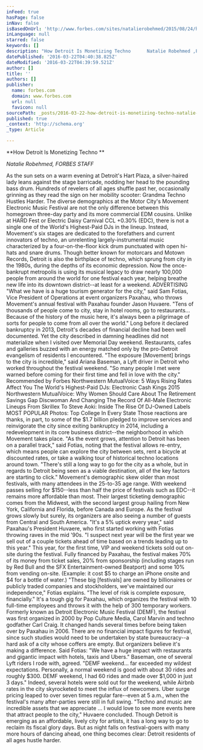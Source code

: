 ```yaml
---
inFeed: true
hasPage: false
inNav: false
isBasedOnUrl: 'http://www.forbes.com/sites/natalierobehmed/2015/08/24/how-detroit-is-monetizing-techno/#163d230a21a1'
inLanguage: null
starred: false
keywords: []
description: "How Detroit Is Monetizing Techno      Natalie Robehmed ,FORBES STAFF  I cover media and entertainment. FOLLOW ON FORBES\_(701)     Techno producer Richie Hawtin at Movement festival (photo credit: Bryan Mitchell)  As the sun sets on a warm evening at Detroit’s Hart Plaza, a silver-haired lady leans against the stage barricade, nodding her head to the pounding bass drum. Hundreds of revelers of all ages shuffle past her, occasionally grinning as they read the sign on her mobility scooter: Grandma Techno Hustles Harder.  The diverse demographics at the Motor City’s Movement Electronic Music Festival are not the only difference between this homegrown three-day party and its more commercial EDM cousins. Unlike at HARD Fest or Electric Daisy Carnival CCL +0.30% (EDC), there is not a single one of the World’s Highest-Paid DJs in the lineup. Instead, Movement‘s six stages are dedicated to the forefathers and current innovators\_of techno, an unrelenting largely-instrumental music characterized by a four-on-the-floor kick drum punctuated with open hi-hats and snare drums.  Though better known for motorcars\_and Motown Records, Detroit is also the birthplace of techno, which sprung from city in the 1980s, during the depths of its economic depression. Now the once-bankrupt metropolis is using its\_musical legacy\_to draw nearly\_100,000 people from around the world for one festival each year, helping breathe new life into its downtown district–at least for a weekend.  ADVERTISING  “What we have is a huge tourism generator for the city,” said Sam Fotias, Vice President of\_Operations at\_event organizers Paxahau, who throws\_Movement’s annual festival with Paxahau founder Jason Huvaere. “Tens of thousands of people come to city, stay in hotel rooms, go to restaurants… Because of the history of the music here, it’s always been a pilgrimage of sorts for people to come from all over\_the world.”  Long before it declared bankruptcy in 2013, Detroit’s decades of financial decline had been well documented. Yet the city described in\_damning headlines did not\_materialize when I visited over Memorial Day weekend. Restaurants, cafes and galleries buzzed with an energy matched only by the pro-Detroit evangelism of residents I encountered.  “The exposure [Movement] brings to the city is incredible,” said Ariana Baseman, a Lyft driver in Detroit who worked throughout the festival weekend. “So many people I met were warned before coming for their first time and fell in love\_with the city.”  Recommended by Forbes Northwestern MutualVoice: 5 Ways Rising Rates Affect You  The World's Highest-Paid DJs: Electronic Cash Kings 2015 Northwestern MutualVoice: Why Women Should Care About The Retirement Savings Gap  Discwoman And Changing The Record Of All-Male Electronic Lineups From Skrillex To Steve Aoki: Inside The Rise Of DJ-Owned Labels MOST POPULAR Photos: Top College In Every State  Those reactions are thanks, in part, to some of the $1.7 billion pledged to improve services and reinvigorate the city since exiting bankruptcy in 2014, including a redevelopment in its core business district–the neighborhood in which Movement takes place.  “As the event grows, attention to Detroit has been on a parallel track,” said Fotias, noting that the festival allows re-entry, which means people can explore the city between sets, rent a bicycle at discounted rates, or take a walking tour of historical techno locations around town.  “There’s\_still a long way to go for the city as a whole, but in regards to Detroit being seen as a viable destination, all of the key factors are starting to click.”  Movement’s demographic skew older than most festivals, with many attendees in the 25-to-35 age range. With weekend passes selling for $150–less than half the price of festivals such as EDC–it remains more affordable than most. Their largest ticketing demographic comes from the Midwest, with the second largest group hailing from New York, California and Florida, before Canada and Europe. As the festival grows slowly but surely, its organizers are also seeing a number of guests from Central and South America.  “It’s a 5% uptick every year,” said Paxahau’s President Huvaere, who first started working with Fotias throwing raves in the mid ’90s. “I suspect next year will be the first year we sell out of a couple tickets ahead of time based on a trends leading up to this year.”  This year, for the first time, VIP and weekend tickets sold out on-site during\_the festival. Fully financed by Paxahau, the festival makes 70% of its money from ticket sales, 20% from sponsorship (including stages run by Red Bull and the SFX Entertainment-owned Beatport) and some 10% from vending on-site. (Example: it cost $5 to charge an iPhone onsite and $4 for a bottle of water.)  “These big [festivals] are owned by billionaires or publicly traded companies and stockholders, we’ve maintained our independence,” Fotias explains. “The level of risk is complete exposure, financially.”  It’s a tough gig for Paxahau, which organizes the festival with 10 full-time employees and throws it with the help of 300 temporary workers. Formerly known as Detroit Electronic Music Festival (DEMF), the festival was first organized\_in 2000 by Pop Culture Media, Carol Marvin and techno godfather Carl Craig. It changed hands several times before being taken over by Paxahau in 2006.  There are no financial impact figures for festival, since such studies would need to be undertaken by state bureaucracy–a hard ask of a city whose coffers are empty. But organizers believe it’s making a difference. Said Fotias: “We have a huge impact with restaurants and gigantic impact with hotels, taxis and Ubers.”  Baseman, one of several Lyft riders I rode with, agreed. “DEMF weekend… far exceeded my wildest expectations. Personally, a normal weekend is good with about 30 rides and roughly $300. DEMF weekend, I had 60 rides and made over $1,000 in just 3 days.”  Indeed, several hotels were sold out for the weekend, while Airbnb rates in the city skyrocketed to meet the influx of newcomers. Uber surge pricing leaped to over seven times regular fare–even at 5 a.m., when the festival’s many after-parties were still in full swing.  “Techno and music are incredible assets that we appreciate … I would love to see more events here that attract people to the city,” Huvaere concluded.  Though Detroit is emerging as an affordable, lively city for artists, it has a long way to go to reclaim its fiscal glory days. But as night falls on festival-goers with many more hours of dancing ahead, one thing becomes clear: Detroit residents of all ages hustle harder."
datePublished: '2016-03-22T04:40:38.825Z'
dateModified: '2016-03-22T04:39:59.521Z'
author: []
title: ''
authors: []
publisher:
  name: forbes.com
  domain: www.forbes.com
  url: null
  favicon: null
sourcePath: _posts/2016-03-22-how-detroit-is-monetizing-techno-natalie-robehmed-forb.md
published: true
_context: 'http://schema.org'
_type: Article

---
```

**How Detroit Is Monetizing Techno **

_Natalie Robehmed, FORBES STAFF_

As the sun sets on a warm evening at Detroit's Hart Plaza, a silver-haired lady leans against the stage barricade, nodding her head to the pounding bass drum. Hundreds of revelers of all ages shuffle past her, occasionally grinning as they read the sign on her mobility scooter: Grandma Techno Hustles Harder. The diverse demographics at the Motor City's Movement Electronic Music Festival are not the only difference between this homegrown three-day party and its more commercial EDM cousins. Unlike at HARD Fest or Electric Daisy Carnival CCL +0.30% (EDC), there is not a single one of the World's Highest-Paid DJs in the lineup. Instead, Movement's six stages are dedicated to the forefathers and current innovators of techno, an unrelenting largely-instrumental music characterized by a four-on-the-floor kick drum punctuated with open hi-hats and snare drums. Though better known for motorcars and Motown Records, Detroit is also the birthplace of techno, which sprung from city in the 1980s, during the depths of its economic depression. Now the once-bankrupt metropolis is using its musical legacy to draw nearly 100,000 people from around the world for one festival each year, helping breathe new life into its downtown district--at least for a weekend. ADVERTISING "What we have is a huge tourism generator for the city," said Sam Fotias, Vice President of Operations at event organizers Paxahau, who throws Movement's annual festival with Paxahau founder Jason Huvaere. "Tens of thousands of people come to city, stay in hotel rooms, go to restaurants... Because of the history of the music here, it's always been a pilgrimage of sorts for people to come from all over the world." Long before it declared bankruptcy in 2013, Detroit's decades of financial decline had been well documented. Yet the city described in damning headlines did not materialize when I visited over Memorial Day weekend. Restaurants, cafes and galleries buzzed with an energy matched only by the pro-Detroit evangelism of residents I encountered. "The exposure \[Movement\] brings to the city is incredible," said Ariana Baseman, a Lyft driver in Detroit who worked throughout the festival weekend. "So many people I met were warned before coming for their first time and fell in love with the city." Recommended by Forbes Northwestern MutualVoice: 5 Ways Rising Rates Affect You The World's Highest-Paid DJs: Electronic Cash Kings 2015 Northwestern MutualVoice: Why Women Should Care About The Retirement Savings Gap Discwoman And Changing The Record Of All-Male Electronic Lineups From Skrillex To Steve Aoki: Inside The Rise Of DJ-Owned Labels MOST POPULAR Photos: Top College In Every State Those reactions are thanks, in part, to some of the $1.7 billion pledged to improve services and reinvigorate the city since exiting bankruptcy in 2014, including a redevelopment in its core business district--the neighborhood in which Movement takes place. "As the event grows, attention to Detroit has been on a parallel track," said Fotias, noting that the festival allows re-entry, which means people can explore the city between sets, rent a bicycle at discounted rates, or take a walking tour of historical techno locations around town. "There's still a long way to go for the city as a whole, but in regards to Detroit being seen as a viable destination, all of the key factors are starting to click." Movement's demographic skew older than most festivals, with many attendees in the 25-to-35 age range. With weekend passes selling for $150--less than half the price of festivals such as EDC--it remains more affordable than most. Their largest ticketing demographic comes from the Midwest, with the second largest group hailing from New York, California and Florida, before Canada and Europe. As the festival grows slowly but surely, its organizers are also seeing a number of guests from Central and South America. "It's a 5% uptick every year," said Paxahau's President Huvaere, who first started working with Fotias throwing raves in the mid '90s. "I suspect next year will be the first year we sell out of a couple tickets ahead of time based on a trends leading up to this year." This year, for the first time, VIP and weekend tickets sold out on-site during the festival. Fully financed by Paxahau, the festival makes 70% of its money from ticket sales, 20% from sponsorship (including stages run by Red Bull and the SFX Entertainment-owned Beatport) and some 10% from vending on-site. (Example: it cost $5 to charge an iPhone onsite and $4 for a bottle of water.) "These big \[festivals\] are owned by billionaires or publicly traded companies and stockholders, we've maintained our independence," Fotias explains. "The level of risk is complete exposure, financially." It's a tough gig for Paxahau, which organizes the festival with 10 full-time employees and throws it with the help of 300 temporary workers. Formerly known as Detroit Electronic Music Festival (DEMF), the festival was first organized in 2000 by Pop Culture Media, Carol Marvin and techno godfather Carl Craig. It changed hands several times before being taken over by Paxahau in 2006\. There are no financial impact figures for festival, since such studies would need to be undertaken by state bureaucracy--a hard ask of a city whose coffers are empty. But organizers believe it's making a difference. Said Fotias: "We have a huge impact with restaurants and gigantic impact with hotels, taxis and Ubers." Baseman, one of several Lyft riders I rode with, agreed. "DEMF weekend... far exceeded my wildest expectations. Personally, a normal weekend is good with about 30 rides and roughly $300\. DEMF weekend, I had 60 rides and made over $1,000 in just 3 days." Indeed, several hotels were sold out for the weekend, while Airbnb rates in the city skyrocketed to meet the influx of newcomers. Uber surge pricing leaped to over seven times regular fare--even at 5 a.m., when the festival's many after-parties were still in full swing. "Techno and music are incredible assets that we appreciate ... I would love to see more events here that attract people to the city," Huvaere concluded. Though Detroit is emerging as an affordable, lively city for artists, it has a long way to go to reclaim its fiscal glory days. But as night falls on festival-goers with many more hours of dancing ahead, one thing becomes clear: Detroit residents of all ages hustle harder.
